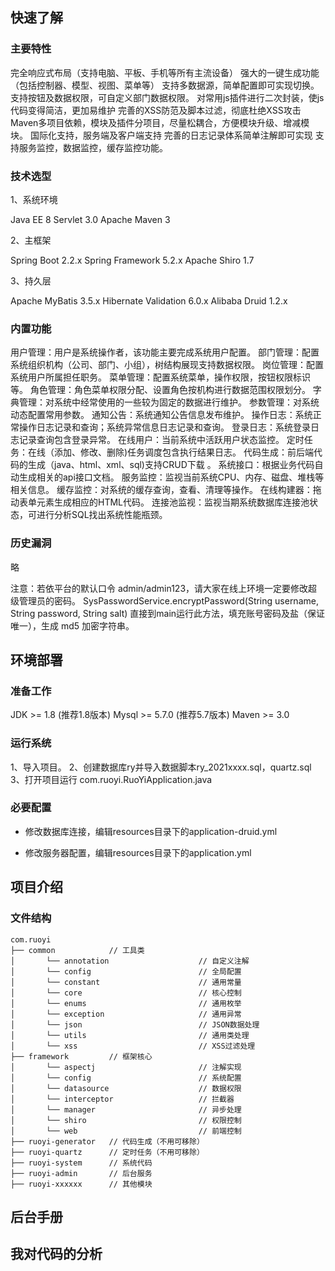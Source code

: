 ## 快速了解

### 主要特性

完全响应式布局（支持电脑、平板、手机等所有主流设备）
强大的一键生成功能（包括控制器、模型、视图、菜单等）
支持多数据源，简单配置即可实现切换。
支持按钮及数据权限，可自定义部门数据权限。
对常用js插件进行二次封装，使js代码变得简洁，更加易维护
完善的XSS防范及脚本过滤，彻底杜绝XSS攻击
Maven多项目依赖，模块及插件分项目，尽量松耦合，方便模块升级、增减模块。
国际化支持，服务端及客户端支持
完善的日志记录体系简单注解即可实现
支持服务监控，数据监控，缓存监控功能。

### 技术选型

1、系统环境

Java EE 8
Servlet 3.0
Apache Maven 3

2、主框架

Spring Boot 2.2.x
Spring Framework 5.2.x
Apache Shiro 1.7

3、持久层

Apache MyBatis 3.5.x
Hibernate Validation 6.0.x
Alibaba Druid 1.2.x

### 内置功能

用户管理：用户是系统操作者，该功能主要完成系统用户配置。
部门管理：配置系统组织机构（公司、部门、小组），树结构展现支持数据权限。
岗位管理：配置系统用户所属担任职务。
菜单管理：配置系统菜单，操作权限，按钮权限标识等。
角色管理：角色菜单权限分配、设置角色按机构进行数据范围权限划分。
字典管理：对系统中经常使用的一些较为固定的数据进行维护。
参数管理：对系统动态配置常用参数。
通知公告：系统通知公告信息发布维护。
操作日志：系统正常操作日志记录和查询；系统异常信息日志记录和查询。
登录日志：系统登录日志记录查询包含登录异常。
在线用户：当前系统中活跃用户状态监控。
定时任务：在线（添加、修改、删除)任务调度包含执行结果日志。
代码生成：前后端代码的生成（java、html、xml、sql)支持CRUD下载 。
系统接口：根据业务代码自动生成相关的api接口文档。
服务监控：监视当前系统CPU、内存、磁盘、堆栈等相关信息。
缓存监控：对系统的缓存查询，查看、清理等操作。
在线构建器：拖动表单元素生成相应的HTML代码。
连接池监视：监视当期系统数据库连接池状态，可进行分析SQL找出系统性能瓶颈。

### 历史漏洞

略

注意：若依平台的默认口令 admin/admin123，请大家在线上环境一定要修改超级管理员的密码。
SysPasswordService.encryptPassword(String username, String password, String salt)
直接到main运行此方法，填充账号密码及盐（保证唯一），生成 md5 加密字符串。

## 环境部署

### 准备工作

JDK >= 1.8 (推荐1.8版本)
Mysql >= 5.7.0 (推荐5.7版本)
Maven >= 3.0

### 运行系统

1、导入项目。
2、创建数据库ry并导入数据脚本ry_2021xxxx.sql，quartz.sql
3、打开项目运行 com.ruoyi.RuoYiApplication.java

### 必要配置

* 修改数据库连接，编辑resources目录下的application-druid.yml

* 修改服务器配置，编辑resources目录下的application.yml

## 项目介绍

### 文件结构

```text
com.ruoyi
├── common            // 工具类
│       └── annotation                    // 自定义注解
│       └── config                        // 全局配置
│       └── constant                      // 通用常量
│       └── core                          // 核心控制
│       └── enums                         // 通用枚举
│       └── exception                     // 通用异常
│       └── json                          // JSON数据处理
│       └── utils                         // 通用类处理
│       └── xss                           // XSS过滤处理
├── framework         // 框架核心
│       └── aspectj                       // 注解实现
│       └── config                        // 系统配置
│       └── datasource                    // 数据权限
│       └── interceptor                   // 拦截器
│       └── manager                       // 异步处理
│       └── shiro                         // 权限控制
│       └── web                           // 前端控制
├── ruoyi-generator   // 代码生成（不用可移除）
├── ruoyi-quartz      // 定时任务（不用可移除）
├── ruoyi-system      // 系统代码
├── ruoyi-admin       // 后台服务
├── ruoyi-xxxxxx      // 其他模块
```

## 后台手册

## 我对代码的分析
